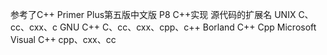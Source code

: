 参考了C++ Primer Plus第五版中文版 P8
C++实现                     源代码的扩展名
UNIX                       C、cc、cxx、c
GNU C++                    C、cc、cxx、cpp、c++
Borland C++                Cpp
Microsoft Visual C++       cpp、cxx、cc